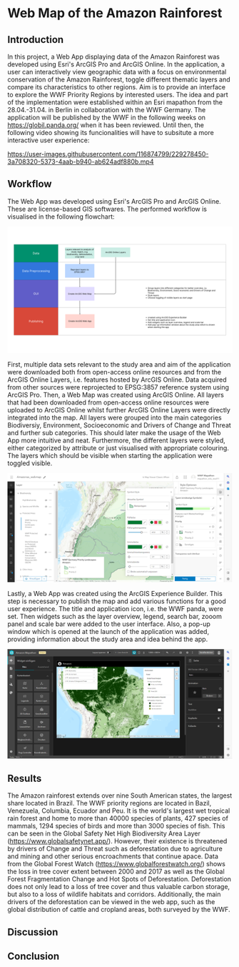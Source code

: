# Web Map of the Amazon Rainforest

## Introduction
In this project, a Web App displaying data of the Amazon Rainforest was developed using Esri's ArcGIS Pro and ArcGIS Online. In the application, a user can interactively view geographic data with a focus on environmental conservation of the Amazon Rainforest, toggle different thematic layers and compare its characteristics to other regions. Aim is to provide an interface to explore the WWF Priority Regions by interested users. The idea and part of the implementation were established within an Esri mapathon from the 28.04.-31.04. in Berlin in collaboration with the WWF Germany. The application will be published by the WWF in the following weeks on https://globil.panda.org/ when it has been reviewed. Until then, the following video showing its funcionalities will have to subsitute a more interactive user experience:

https://user-images.githubusercontent.com/116874799/229278450-3a708320-5373-4aab-b940-ab624adf880b.mp4

## Workflow
The Web App was developed using Esri's ArcGIS Pro and ArcGIS Online. These are license-based GIS softwares. The performed workflow is visualised in the following flowchart:

![flowchart](figs/flowchart.png)

First, multiple data sets relevant to the study area and aim of the application were downloaded both from open-access online resources and from the ArcGIS Online Layers, i.e. features hosted by ArcGIS Online. Data acquired from other sources were reprojected to EPSG:3857 reference system using ArcGIS Pro. 
Then, a Web Map was created using ArcGIS Online. All layers that had been downloaded from open-access online resources were uploaded to ArcGIS Online whilst further ArcGIS Online Layers were directly integrated into the map. All layers were grouped into the main categories Biodiversiy, Environment, Socioeconomic and Drivers of Change and Threat and further sub categories. This should later make the usage of the Web App more intuitive and neat. Furthermore, the different layers were styled, either categorized by attribute or just visualised with appropriate colouring. The layers which should be visible when starting the application were toggled visible.

![styling](figs/styling.png)

Lastly, a Web App was created using the ArcGIS Experience Builder. This step is necessary to publish the map and add various functions for a good user experience. The title and application icon, i.e. the WWF panda, were set. Then widgets such as the layer overview, legend, search bar, zooom panel and scale bar were added to the user interface. Also, a pop-up window which is opened at the launch of the application was added, providing information about the study area and idea behind the app.

![experiencebuilder](figs/experiencebuilder.png)

## Results

The Amazon rainforest extends over nine South American states, the largest share located in Brazil. The WWF priority regions are located in Bazil, Venezuela, Columbia, Ecuador and Peu. It is the world's largest wet tropical rain forest and home to more than 40000 species of plants, 427 species of mammals, 1294 species of birds and more than 3000 species of fish. This can be seen in the Global Safety Net High Biodiversity Area Layer (https://www.globalsafetynet.app/). However, their existence is threatened by drivers of Change and Threat such as deforestation due to agriculture and mining and other serious encroachments that continue apace. Data from the Global Forest Watch (https://www.globalforestwatch.org/) shows the loss in tree cover extent between 2000 and 2017 as well as the Global Forest Fragmentation Change and Hot Spots of Deforestation. Deforestation does not only lead to a loss of tree cover and thus valuable carbon storage, but also to a loss of wildlife habitats and corridors. Additionally, the main drivers of the deforestation can be viewed in the web app, such as the global distribution of cattle and cropland areas, both surveyed by the WWF.

## Discussion



## Conclusion
